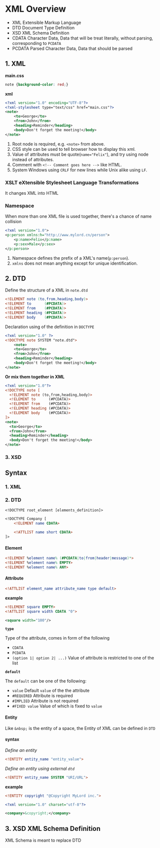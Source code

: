 # XML Overview

- XML Extensible Markup Language
- DTD Document Type Definition
- XSD XML Schema Definition
- CDATA Character Data, Data that will be treat literally, without parsing, corresponding to `PCDATA`
- PCDATA Parsed Character Data, Data that should be parsed

## 1. XML

**main.css**

```css
note {background-color: red;}
```

**xml**

```xml
<?xml version="1.0" encoding="UTF-8"?>
<?xml-stylesheet type="text/css" href="main.css"?>
<note>
    <to>George</to>
    <from>John</from>
    <heading>Reminder</heading>
    <body>Don't forget the meeting!</body>
</note> 
```

1. Root node is required, e.g. `<note>` from above.
1. CSS style can be used to tell browser how to display this xml.
1. Value of attributes must be quote(`name="Felix"`), and try using node instead of attributes.
1. Comment with `<!-- Comment goes here -->` like HTML.
1. System Windows using `CRLF` for new lines while Unix alike using `LF`.

### XSLT eXtensible Stylesheet Language Transformations

It changes XML into HTML

### Namespace

When more than one XML file is used together, there's a chance of name collision

```xml
<?xml version="1.0">
<p:person xmlns:h="http://www.mylord.cn/person">
    <p:name>Felix</p:name>
    <p:sex>Male</p:sex>
</p:person>
```
1. Namespace defines the prefix of a XML's name(`p:person`).
1. `xmlns` does not mean anything except for unique identification.

## 2. DTD

Define the structure of a XML in `note.dtd`

```dtd
<!ELEMENT note (to,from,heading,body)>
<!ELEMENT to      (#PCDATA)>
<!ELEMENT from    (#PCDATA)>
<!ELEMENT heading (#PCDATA)>
<!ELEMENT body    (#PCDATA)>
```

Declaration using of the definition in `DOCTYPE`

```xml
<?xml version="1.0" ?>
<!DOCTYPE note SYSTEM "note.dtd">
    <note>
    <to>George</to>
    <from>John</from>
    <heading>Reminder</heading>
    <body>Don't forget the meeting!</body>
</note> 
```

**Or mix them together in XML**

```xml
<?xml version="1.0"?>
<!DOCTYPE note [
  <!ELEMENT note (to,from,heading,body)>
  <!ELEMENT to      (#PCDATA)>
  <!ELEMENT from    (#PCDATA)>
  <!ELEMENT heading (#PCDATA)>
  <!ELEMENT body    (#PCDATA)>
]>
<note>
  <to>George</to>
  <from>John</from>
  <heading>Reminder</heading>
  <body>Don't forget the meeting!</body>
</note>
```

### 3. XSD

## Syntax

### 1. XML

### 2. DTD

```dtd
<!DOCTYPE root_element [elements_definition]>
```

```dtd
<!DOCTYPE Company [
    <!ELEMENT name CDATA>

    <!ATTLIST name short CDATA>
]>
```

#### Element

```dtd
<!ELEMENT %element name% (#PCDATA|to|from|header|message)*>
<!ELEMENT %element name% EMPTY>
<!ELEMENT %element name% ANY>
```

#### Attribute

```dtd
<!ATTLIST element_name attribute_name type default>
```

**example**

```dtd
<!ELEMENT square EMPTY>
<!ATTLIST square width CDATA "0">
```

```xml
<square width="100"/>
```

**`type`**

Type of the attribute, comes in form of the following

- `CDATA`
- `PCDATA`
- `(option 1| option 2| ...)` Value of attribute is restricted to one of the list

**`default`**

The `default` can be one of the following:

- `value` Default `value` of the the attribute
- `#REQUIRED` Attribute is required
- `#IMPLIED` Attribute is not required
- `#FIXED value` Value of which is fixed to `value`

#### Entity

Like `&nbsp;` is the entity of a space, the Entity of XML can be defined in `DTD`

#### syntax

*Define an entity*

```dtd
<!ENTITY entity_name "entity_value">
```

*Define an entity using external `dtd`*

```dtd
<!ENTITY entity_name SYSTEM "URI/URL">
```

**example**

```dtd
<!ENTITY copyright "@Copyright MyLord inc.">
```

```xml
<?xml version="1.0" charset="utf-8"?>

<company>&copyright;</company>
```

## 3. XSD XML Schema Definition

XML Schema is meant to replace DTD